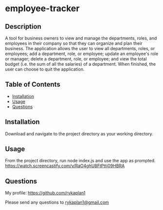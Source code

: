 # employee-tracker 

## Description

A tool for business owners to view and manage the departments, roles, and employees in their company so that they can organize and plan their business. The application allows the user to view all departments, roles, or employees; add a department, role, or employee; update an employee's role or manager; delete a department, role, or employee; and view the total budget (i.e. the sum of all the salaries) of a department. When finished, the user can choose to quit the application.

## Table of Contents

- [Installation](#installation)
- [Usage](#usage)
- [Questions](#questions)

## Installation

Download and navigate to the project directory as your working directory.

## Usage

From the project directory, run node index.js and use the app as prompted.
https://watch.screencastify.com/v/RaO4ghU8FtPttj09HBRA

## Questions

My profile: https://github.com/rykaplan1

Please send any questions to rykaplan1@gmail.com